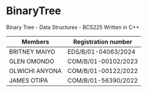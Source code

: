 # BinaryTree
Binary Tree - Data Structures  -  BCS225
Written in C++

| Members        | Registration number |
| -------------  | -------------       |
| BRITNEY MAIYO  | EDS/B/01-04063/2024 |
| GLEN OMONDO    | COM/B/01-00102/2023 |
| OLWICHI ANYONA | COM/B/01-00122/2022 |
| JAMES OTIPA    | COM/B/01-56390/2022 |
